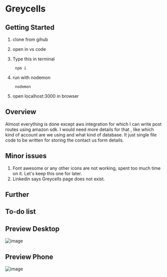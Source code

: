 # Greycells




## Getting Started
1. clone from gihub
2. open in vs code
3. Type this in terminal

        npm i 
4. run with nodemon
 
        nodemon
5. open localhost:3000 in browser 

## Overview
Almost everything is done except aws integration for which I can write post routes using amazon sdk. I would need more details for that , like which kind of account are we using and what kind of database. It just single file code to be written for storing the contact us form details.


## Minor issues
1. Font awesome or any other icons are not working, spent too much time on it. Let's keep this one for later.
2. Linkedin says Greycells page does not exist.

## Further
## To-do list
## Preview Desktop

![image](https://github.com/NishitaErvantikar9/Greycells/blob/main/public/images/RPS.gif)

## Preview Phone
![image](https://github.com/NishitaErvantikar9/Greycells/blob/main/public/images/phone2.gif)

